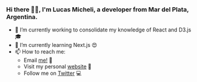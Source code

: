 ### Hi there 👋🏻, I'm Lucas Micheli, a developer from Mar del Plata, Argentina.

- 🔭 I’m currently working to consolidate my knowledge of React and D3.js 🎓
- 🌱 I’m currently learning Next.js 😍
- 📫 How to reach me:
  - Email [me!](mailto:hello@lucasmicheli.com) 📩
  - Visit my personal [website](https://lucasmicheli.com) 👀
  - Follow me on [Twitter](https://twitter.com/LucasMicheli) 💻
